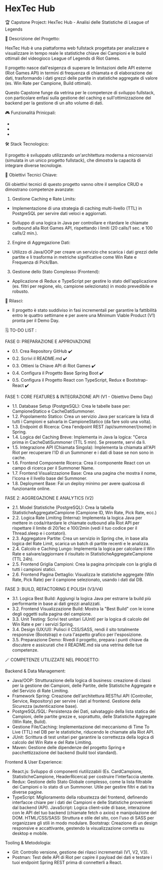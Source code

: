 # HexTec Hub

🏆 Capstone Project: HexTec Hub - Analisi delle Statistiche di League of Legends

📝 Descrizione del Progetto:

HexTec Hub è una piattaforma web fullstack progettata per analizzare e visualizzare in tempo reale le statistiche chiave dei Campioni e le build ottimali del videogioco League of Legends di Riot Games.

Il progetto nasce dall'esigenza di superare le limitazioni delle API esterne (Riot Games API) in termini di frequenza di chiamata e di elaborazione dei dati, trasformando i dati grezzi delle partite in statistiche aggregate di valore (es. Win Rate per Campione, Build ottimali).

Questo Capstone funge da vetrina per le competenze di sviluppo fullstack, con particolare enfasi sulla gestione del caching e sull'ottimizzazione del backend per la gestione di un alto volume di dati.

🎮 Funzionalitá Prinicpali:

-

-

-

🛠️ Stack Tecnologico:

Il progetto è sviluppato utilizzando un'architettura moderna a microservizi (simulata in un unico progetto fullstack), che dimostra la capacità di integrare diverse tecnologie.

🎯 Obiettivi Tecnici Chiave:

Gli obiettivi tecnici di questo progetto vanno oltre il semplice CRUD e dimostrano competenze avanzate:

1. Gestione Caching e Rate Limits:

- Implementazione di una strategia di caching multi-livello (TTL) in PostgreSQL per servire dati veloci e aggiornati.

- Sviluppo di una logica in Java per controllare e ritardare le chiamate outbound alla Riot Games API, rispettando i limiti (20 calls/1 sec. e 100 calls/2 min.).

2. Engine di Aggregazione Dati:

- Utilizzo di Java/OOP per creare un servizio che scarica i dati grezzi delle partite e li trasforma in metriche significative come Win Rate e Frequenza di Pick/Ban.

3. Gestione dello Stato Complesso (Frontend):

- Applicazione di Redux e TypeScript per gestire lo stato dell'applicazione (es. filtri per regione, elo, campione selezionato) in modo prevedibile e robusto.

🚀 Rilasci:

- Il progetto è stato suddiviso in fasi incrementali per garantire la fattibilità entro le quattro settimane e per avere una Minimum Viable Product (V1) pronta per il Demo Day.

🗒️ TO-DO LIST :

FASE 0: PREPARAZIONE E APPROVAZIONE

- 0.1. Crea Repository GitHub ✔️
- 0.2. Scrivi il README.md ✔️
- 0.3. Ottieni la Chiave API di Riot Games ✔️
- 0.4. Configura il Progetto Base Spring Boot ✔️
- 0.5. Configura il Progetto React con TypeScript, Redux e Bootstrap-React ✔️

FASE 1: CORE FEATURES & INTEGRAZIONE API (V1 - Obiettivo Demo Day)

- 1.1. Database Setup (PostgreSQL): Crea le tabelle base per: CampioneStatico e CacheDatiSummoner.
- 1.2. Popolamento Statico: Crea un servizio Java per scaricare la lista di tutti i Campioni e salvarla in CampioneStatico (da fare solo una volta).
- 1.3. Endpoint di Ricerca: Crea l'endpoint REST /api/summoner/{nome} in Spring.
- 1.4. Logica del Caching Breve: Implementa in Java la logica: "Cerca prima in CacheDatiSummoner (TTL 5 min). Se presente, servi da lì.
- 1.5. Integrazione API (Chiamata Singola): Implementa la chiamata all'API Riot per recuperare l'ID di un Summoner e i dati di base se non sono in cache.
- 1.6. Frontend Componente Ricerca: Crea il componente React con un campo di ricerca per il Summoner Name.
- 1.7. Frontend Visualizzazione Base: Crea una pagina che mostra il nome, l'icona e il livello base del Summoner.
- 1.8. Deployment Base: Fai un deploy minimo per avere qualcosa di funzionante online.

FASE 2: AGGREGAZIONE E ANALYTICS (V2)

- 2.1. Model Statistiche (PostgreSQL): Crea la tabella StatisticheAggregateCampione (Campione ID, Win Rate, Pick Rate, ecc.)
- 2.2. Logica Rate Limiting (Interna): Implementa la logica Java per mettere in coda/ritardare le chiamate outbound alla Riot API per rispettare il limite di 20/1ec e 100/2min (vedi il tuo codice per il Thread.sleep e i contatori).
- 2.3. Aggregatore Partite: Crea un servizio in Spring che, in base alla logica del Rate Limit, scarica un batch di partite recenti e le analizza.
- 2.4. Calcolo e Caching Lungo: Implementa la logica per calcolare il Win Rate e salvare/aggiornare il risultato in StatisticheAggregateCampione (TTL 24h).
- 2.5. Frontend Griglia Campioni: Crea la pagina principale con la griglia di tutti i campioni statici.
- 2.6. Frontend Pagina Dettaglio: Visualizza le statistiche aggregate (Win Rate, Pick Rate) per il campione selezionato, usando i dati dal DB.

FASE 3: BUILD, REFACTORING E POLISH (V3/V4)

- 3.1. Logica Best Build: Aggiungi la logica Java per estrarre la build più performante in base ai dati grezzi analizzati.
- 3.2. Frontend Visualizzazione Build: Mostra la "Best Build" con le icone degli oggetti sulla pagina del campione.
- 3.3. Unit Testing: Scrivi test unitari (JUnit) per la logica di calcolo del Win Rate e per i servizi Spring.
- 3.4. Design (UX/UI): Pulisci il CSS/SASS, rendi il sito totalmente responsive (Bootstrap) e cura l'aspetto grafico per l'esposizione.
- 3.5. Preparazione Demo: Rivedi il progetto, prepara i punti chiave da discutere e assicurati che il README.md sia una vetrina delle tue competenze.

🪄 COMPETENZE UTILIZZATE NEL PROGETTO:

Backend & Data Management:

- Java/OOP: Strutturazione della logica di business: creazione di classi per la gestione dei Campioni, delle Partite, delle Statistiche Aggregate e del Servizio di Rate Limiting.
- Framework Spring: Creazione dell'architettura RESTful API (Controller, Service, Repository) per servire i dati al frontend. Gestione della Sicurezza (autenticazione base).
- PostgreSQL/SQL: Persistenza dei Dati, salvataggio della lista statica dei Campioni, delle partite grezze e, soprattutto, delle Statistiche Aggregate (Win Rate, Build).
- Gestione File/Caching: Implementazione del meccanismo di Time To Live (TTL) nel DB per le statistiche, riducendo le chiamate alla Riot API.
- JUnit: Scrittura di test unitari per garantire la correttezza della logica di calcolo del Win Rate e del Rate Limiting.
- Maven: Gestione delle dipendenze del progetto Spring e pacchettizzazione del backend (build tool standard).

Frontend & User Experience:

- React.js: Sviluppo di componenti riutilizzabili (Es. CardCampione, StatisticheCampione, HeaderRicerca) per costruire l'interfaccia utente.
- Redux: Gestione dello Stato Globale complesso, come la lista filtrabile dei Campioni o lo stato di un Summoner. Utile per gestire filtri e dati tra diverse pagine.
- TypeScript: Miglioramento della robustezza del frontend, definendo interfacce chiare per i dati dei Campioni e delle Statistiche provenienti dal backend (API).
  JavaScript: Logica client-side di base, interazione con le API del tuo backend (chiamate fetch o axios) e manipolazione del DOM.
  HTML/CSS/SASS: Struttura e stile del sito, con l'uso di SASS per organizzare gli stili in modo modulare.
  Bootstrap: Creazione di un design responsive e accattivante, gestendo la visualizzazione corretta su desktop e mobile.

Tooling & Metodologia:

- Git: Controllo versione, gestione dei rilasci incrementali (V1, V2, V3).
- Postman: Test delle API di Riot per capire il payload dei dati e testare i tuoi endpoint Spring REST prima di connetterli a React.
